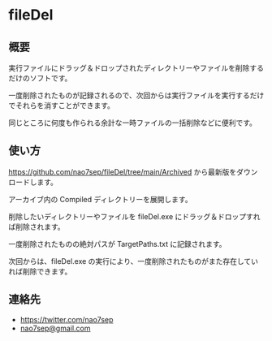 # fileDel

## 概要

実行ファイルにドラッグ＆ドロップされたディレクトリーやファイルを削除するだけのソフトです。

一度削除されたものが記録されるので、次回からは実行ファイルを実行するだけでそれらを消すことができます。

同じところに何度も作られる余計な一時ファイルの一括削除などに便利です。

## 使い方

https://github.com/nao7sep/fileDel/tree/main/Archived から最新版をダウンロードします。

アーカイブ内の Compiled ディレクトリーを展開します。

削除したいディレクトリーやファイルを fileDel.exe にドラッグ＆ドロップすれば削除されます。

一度削除されたものの絶対パスが TargetPaths.txt に記録されます。

次回からは、fileDel.exe の実行により、一度削除されたものがまた存在していれば削除できます。

## 連絡先

* https://twitter.com/nao7sep
* nao7sep@gmail.com

